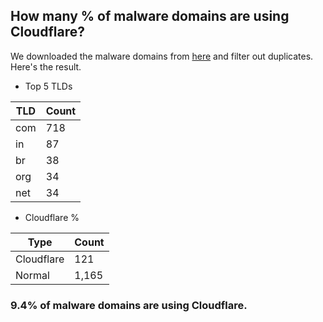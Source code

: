 ## How many % of malware domains are using Cloudflare?


We downloaded the malware domains from [here](https://urlhaus.abuse.ch) and filter out duplicates.
Here's the result.


[//]: # (start replacement)


- Top 5 TLDs

| TLD | Count |
| --- | --- |
| com | 718 |
| in | 87 |
| br | 38 |
| org | 34 |
| net | 34 |


- Cloudflare %

| Type | Count |
| --- | --- |
| Cloudflare | 121 |
| Normal | 1,165 |


### 9.4% of malware domains are using Cloudflare.